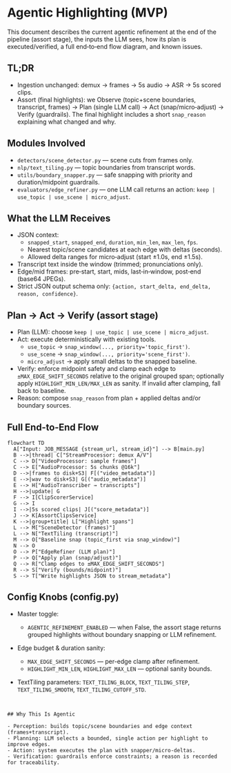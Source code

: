 # Agentic Highlighting (MVP)

This document describes the current agentic refinement at the end of the pipeline (assort stage), the inputs the LLM sees, how its plan is executed/verified, a full end‑to‑end flow diagram, and known issues.

## TL;DR

- Ingestion unchanged: demux → frames → 5s audio → ASR → 5s scored clips.
- Assort (final highlights): we Observe (topic+scene boundaries, transcript, frames) → Plan (single LLM call) → Act (snap/micro‑adjust) → Verify (guardrails). The final highlight includes a short `snap_reason` explaining what changed and why.

## Modules Involved

- `detectors/scene_detector.py` — scene cuts from frames only.
- `nlp/text_tiling.py` — topic boundaries from transcript words.
- `utils/boundary_snapper.py` — safe snapping with priority and duration/midpoint guardrails.
- `evaluators/edge_refiner.py` — one LLM call returns an action: `keep | use_topic | use_scene | micro_adjust`.

## What the LLM Receives

- JSON context:
  - `snapped_start`, `snapped_end`, `duration`, `min_len`, `max_len`, `fps`.
  - Nearest topic/scene candidates at each edge with deltas (seconds).
  - Allowed delta ranges for micro‑adjust (start ±1.0s, end ±1.5s).
- Transcript text inside the window (trimmed; pronunciations only).
- Edge/mid frames: pre‑start, start, mids, last‑in‑window, post‑end (base64 JPEGs).
- Strict JSON output schema only: `{action, start_delta, end_delta, reason, confidence}`.

## Plan → Act → Verify (assort stage)

- Plan (LLM): choose `keep | use_topic | use_scene | micro_adjust`.
- Act: execute deterministically with existing tools.
  - `use_topic` → `snap_window(..., priority='topic_first')`.
  - `use_scene` → `snap_window(..., priority='scene_first')`.
  - `micro_adjust` → apply small deltas to the snapped baseline.
- Verify: enforce midpoint safety and clamp each edge to `±MAX_EDGE_SHIFT_SECONDS` relative to the original grouped span; optionally apply `HIGHLIGHT_MIN_LEN/MAX_LEN` as sanity. If invalid after clamping, fall back to baseline.
- Reason: compose `snap_reason` from plan + applied deltas and/or boundary sources.

## Full End‑to‑End Flow

```mermaid
flowchart TD
  A["Input: JOB_MESSAGE {stream_url, stream_id}"] --> B[main.py]
  B -->|thread| C["StreamProcessor: demux A/V"]
  C --> D["VideoProcessor: sample frames"]
  C --> E["AudioProcessor: 5s chunks @16k"]
  D -->|frames to disk+S3| F[("video_metadata")]
  E -->|wav to disk+S3| G[("audio_metadata")]
  E --> H["AudioTranscriber → transcripts"]
  H -->|update| G
  F --> I[ClipScorerService]
  G --> I
  I -->|5s scored clips| J[("score_metadata")]
  J --> K[AssortClipsService]
  K -->|group+title| L["Highlight spans"]
  L --> M["SceneDetector (frames)"]
  L --> N["TextTiling (transcript)"]
  M --> O["Baseline snap (topic_first via snap_window)"]
  N --> O
  O --> P["EdgeRefiner (LLM plan)"]
  P --> Q["Apply plan (snap/adjust)"]
  Q --> R["Clamp edges to ±MAX_EDGE_SHIFT_SECONDS"]
  R --> S["Verify (bounds/midpoint)"]
  S --> T["Write highlights JSON to stream_metadata"]
```

## Config Knobs (config.py)

- Master toggle:
  - `AGENTIC_REFINEMENT_ENABLED` — when False, the assort stage returns grouped highlights without boundary snapping or LLM refinement.

- Edge budget & duration sanity:
  - `MAX_EDGE_SHIFT_SECONDS` — per-edge clamp after refinement.
  - `HIGHLIGHT_MIN_LEN`, `HIGHLIGHT_MAX_LEN` — optional sanity bounds.
- TextTiling parameters: `TEXT_TILING_BLOCK`, `TEXT_TILING_STEP`, `TEXT_TILING_SMOOTH`, `TEXT_TILING_CUTOFF_STD`.
```


## Why This Is Agentic

- Perception: builds topic/scene boundaries and edge context (frames+transcript).
- Planning: LLM selects a bounded, single action per highlight to improve edges.
- Action: system executes the plan with snapper/micro‑deltas.
- Verification: guardrails enforce constraints; a reason is recorded for traceability.
